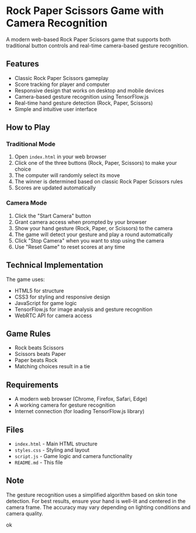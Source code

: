 # Rock Paper Scissors Game with Camera Recognition

A modern web-based Rock Paper Scissors game that supports both traditional button controls and real-time camera-based gesture recognition.

## Features

- Classic Rock Paper Scissors gameplay
- Score tracking for player and computer
- Responsive design that works on desktop and mobile devices
- Camera-based gesture recognition using TensorFlow.js
- Real-time hand gesture detection (Rock, Paper, Scissors)
- Simple and intuitive user interface

## How to Play

### Traditional Mode
1. Open `index.html` in your web browser
2. Click one of the three buttons (Rock, Paper, Scissors) to make your choice
3. The computer will randomly select its move
4. The winner is determined based on classic Rock Paper Scissors rules
5. Scores are updated automatically

### Camera Mode
1. Click the "Start Camera" button
2. Grant camera access when prompted by your browser
3. Show your hand gesture (Rock, Paper, or Scissors) to the camera
4. The game will detect your gesture and play a round automatically
5. Click "Stop Camera" when you want to stop using the camera
6. Use "Reset Game" to reset scores at any time

## Technical Implementation

The game uses:
- HTML5 for structure
- CSS3 for styling and responsive design
- JavaScript for game logic
- TensorFlow.js for image analysis and gesture recognition
- WebRTC API for camera access

## Game Rules

- Rock beats Scissors
- Scissors beats Paper
- Paper beats Rock
- Matching choices result in a tie

## Requirements

- A modern web browser (Chrome, Firefox, Safari, Edge)
- A working camera for gesture recognition
- Internet connection (for loading TensorFlow.js library)

## Files

- `index.html` - Main HTML structure
- `styles.css` - Styling and layout
- `script.js` - Game logic and camera functionality
- `README.md` - This file

## Note

The gesture recognition uses a simplified algorithm based on skin tone detection. For best results, ensure your hand is well-lit and centered in the camera frame. The accuracy may vary depending on lighting conditions and camera quality.






ok